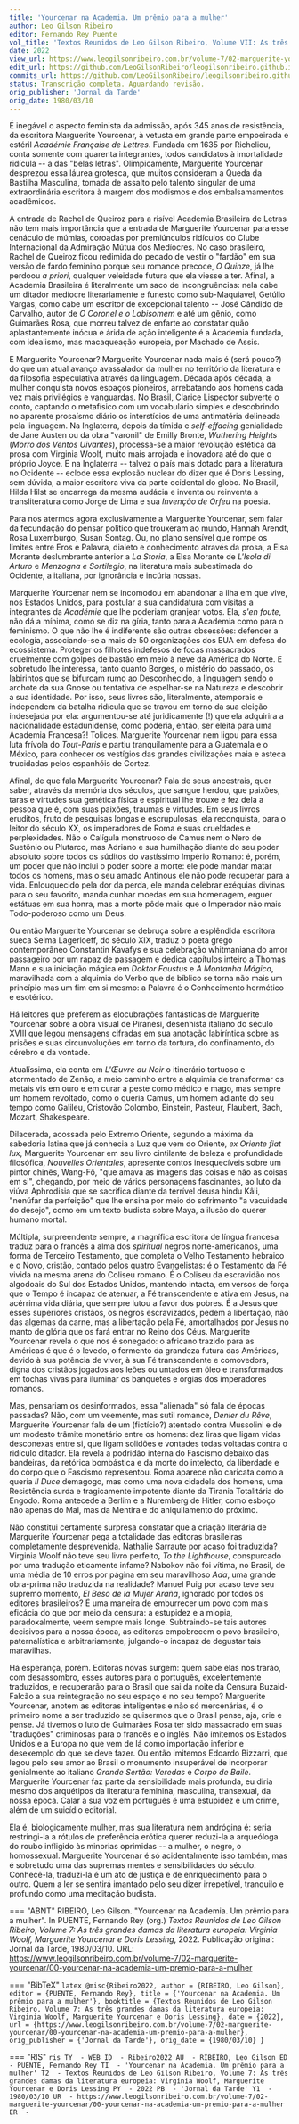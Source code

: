 ```yaml
---
title: 'Yourcenar na Academia. Um prêmio para a mulher'
author: Leo Gilson Ribeiro
editor: Fernando Rey Puente
vol_title: 'Textos Reunidos de Leo Gilson Ribeiro, Volume VII: As três grandes damas da literatura europeia: Virginia Woolf, Marguerite Yourcenar e Doris Lessing'
date: 2022
view_url: https://www.leogilsonribeiro.com.br/volume-7/02-marguerite-yourcenar/00-yourcenar-na-academia-um-premio-para-a-mulher
edit_url: https://github.com/LeoGilsonRibeiro/leogilsonribeiro.github.io/edit/main//docs/markdown/volume-7/02-marguerite-yourcenar/00-yourcenar-na-academia-um-premio-para-a-mulher.md
commits_url: https://github.com/LeoGilsonRibeiro/leogilsonribeiro.github.io/commits/main/docs/markdown/volume-7/02-marguerite-yourcenar/00-yourcenar-na-academia-um-premio-para-a-mulher.md
status: Transcrição completa. Aguardando revisão.
orig_publisher: 'Jornal da Tarde'
orig_date: 1980/03/10
---
```


É inegável o aspecto feminista da admissão, após 345 anos de resistência, da escritora Marguerite Yourcenar, à vetusta em grande parte empoeirada e estéril *Académie Française de Lettres*. Fundada em 1635 por Richelieu, conta somente com quarenta integrantes, todos candidatos à imortalidade ridícula -- a das "belas letras". Olimpicamente, Marguerite Yourcenar desprezou essa láurea grotesca, que muitos consideram a Queda da Bastilha Masculina, tomada de assalto pelo talento singular de uma extraordinária escritora à margem dos modismos e dos embalsamamentos acadêmicos.

A entrada de Rachel de Queiroz para a risível Academia Brasileira de Letras não tem mais importância que a entrada de Marguerite Yourcenar para esse cenáculo de múmias, coroadas por premiúnculos ridículos do Clube Internacional da Admiração Mútua dos Medíocres. No caso brasileiro, Rachel de Queiroz ficou redimida do pecado de vestir o "fardão" em sua versão de fardo feminino porque seu romance precoce, *O Quinze*, já lhe perdoou *a priori*, qualquer veleidade futura que ela viesse a ter. Afinal, a Academia Brasileira é literalmente um saco de incongruências: nela cabe um ditador medíocre literariamente e funesto como sub-Maquiavel, Getúlio Vargas, como cabe um escritor de excepcional talento -- José Cândido de Carvalho, autor de *O Coronel e o Lobisomem* e até um gênio, como Guimarães Rosa, que morreu talvez de enfarte ao constatar quão aplastantemente inócua e árida de ação inteligente é a Academia fundada, com idealismo, mas macaqueação europeia, por Machado de Assis.

E Marguerite Yourcenar? Marguerite Yourcenar nada mais é (será pouco?) do que um atual avanço avassalador da mulher no território da literatura e da filosofia especulativa através da linguagem. Década após década, a mulher conquista novos espaços pioneiros, arrebatando aos homens cada vez mais privilégios e vanguardas. No Brasil, Clarice Lispector subverte o conto, captando o metafísico com um vocabulário simples e descobrindo no aparente prosaísmo diário os interstícios de uma antimatéria delineada pela linguagem. Na Inglaterra, depois da tímida e *self-effacing* genialidade de Jane Austen ou da obra "varonil" de Emilly Bronte, *Wuthering Heights* (*Morro dos Ventos Uivantes*), processa-se a maior revolução estética da prosa com Virginia Woolf, muito mais arrojada e inovadora até do que o próprio Joyce. E na Inglaterra -- talvez o país mais dotado para a literatura no Ocidente -- eclode essa explosão nuclear do dizer que é Doris Lessing, sem dúvida, a maior escritora viva da parte ocidental do globo. No Brasil, Hilda Hilst se encarrega da mesma audácia e inventa ou reinventa a transliteratura como Jorge de Lima e sua *Invenção de Orfeu* na poesia.

Para nos atermos agora exclusivamente a Marguerite Yourcenar, sem falar da fecundação do pensar político que trouxeram ao mundo, Hannah Arendt, Rosa Luxemburgo, Susan Sontag. Ou, no plano sensível que rompe os limites entre Eros e Palavra, dialeto e conhecimento através da prosa, a Elsa Morante deslumbrante anterior a *La Storia*, a Elsa Morante de *L'Isola di Arturo* e *Menzogna e Sortilegio*, na literatura mais subestimada do Ocidente, a italiana, por ignorância e incúria nossas.

Marquerite Yourcenar nem se incomodou em abandonar a ilha em que vive, nos Estados Unidos, para postular a sua candidatura com visitas a integrantes da *Académie* que lhe poderiam granjear votos. Ela, *s'en foute*, não dá a mínima, como se diz na gíria, tanto para a Academia como para o feminismo. O que não lhe é indiferente são outras obsessões: defender a ecologia, associando-se a mais de 50 organizações dos EUA em defesa do ecossistema. Proteger os filhotes indefesos de focas massacrados cruelmente com golpes de bastão em meio à neve da América do Norte. E sobretudo lhe interessa, tanto quanto Borges, o mistério do passado, os labirintos que se bifurcam rumo ao Desconhecido, a linguagem sendo o archote da sua Gnose ou tentativa de espelhar-se na Natureza e descobrir a sua identidade. Por isso, seus livros são, literalmente, atemporais e independem da batalha ridícula que se travou em torno da sua eleição indesejada por ela: argumentou-se até juridicamente (!) que ela adquirira a nacionalidade estadunidense, como poderia, então, ser eleita para uma Academia Francesa?! Tolices. Marguerite Yourcenar nem ligou para essa luta frívola do *Tout-Paris* e partiu tranquilamente para a Guatemala e o México, para conhecer os vestígios das grandes civilizações maia e asteca trucidadas pelos espanhóis de Cortez.

Afinal, de que fala Marguerite Yourcenar? Fala de seus ancestrais, quer saber, através da memória dos séculos, que sangue herdou, que paixões, taras e virtudes sua genética física e espiritual lhe trouxe e fez dela a pessoa que é, com suas paixões, traumas e virtudes. Em seus livros eruditos, fruto de pesquisas longas e escrupulosas, ela reconquista, para o leitor do século XX, os imperadores de Roma e suas crueldades e perplexidades. Não o Calígula monstruoso de Camus nem o Nero de Suetônio ou Plutarco, mas Adriano e sua humilhação diante do seu poder absoluto sobre todos os súditos do vastíssimo Império Romano: é, porém, um poder que não inclui o poder sobre a morte: ele pode mandar matar todos os homens, mas o seu amado Antinous ele não pode recuperar para a vida. Enlouquecido pela dor da perda, ele manda celebrar exéquias divinas para o seu favorito, manda cunhar moedas em sua homenagem, erguer estátuas em sua honra, mas a morte pôde mais que o Imperador não mais Todo-poderoso como um Deus.

Ou então Marguerite Yourcenar se debruça sobre a esplêndida escritora sueca Selma Lagerloeff, do século XIX, traduz o poeta grego contemporâneo Constantin Kavafys e sua celebração whitmaniana do amor passageiro por um rapaz de passagem e dedica capítulos inteiro a Thomas Mann e sua iniciação mágica em *Doktor Faustus* e *A Montanha Mágica*, maravilhada com a alquimia do Verbo que de bíblico se torna não mais um princípio mas um fim em si mesmo: a Palavra é o Conhecimento hermético e esotérico.

Há leitores que preferem as elocubrações fantásticas de Marguerite Yourcenar sobre a obra visual de Piranesi, desenhista italiano do século XVIII que legou mensagens cifradas em sua anotação labiríntica sobre as prisões e suas circunvoluções em torno da tortura, do confinamento, do cérebro e da vontade.

Atualíssima, ela conta em *L'Œuvre au Noir* o itinerário tortuoso e atormentado de Zenão, a meio caminho entre a alquimia de transformar os metais vis em ouro e em curar a peste como médico e mago, mas sempre um homem revoltado, como o queria Camus, um homem adiante do seu tempo como Galileu, Cristovão Colombo, Einstein, Pasteur, Flaubert, Bach, Mozart, Shakespeare.

Dilacerada, acossada pelo Extremo Oriente, segundo a máxima da sabedoria latina que já conhecia a Luz que vem do Oriente, *ex Oriente fiat lux*, Marguerite Yourcenar em seu livro cintilante de beleza e profundidade filosófica, *Nouvelles Orientales*, apresente contos inesquecíveis sobre um pintor chinês, Wang-Fô, "que amava as imagens das coisas e não as coisas em si", chegando, por meio de vários personagens fascinantes, ao luto da viúva Aphrodisia que se sacrifica diante da terrível deusa hindu Kâli, "nenúfar da perfeição" que lhe ensina por meio do sofrimento "a vacuidade do desejo", como em um texto budista sobre Maya, a ilusão do querer humano mortal.

Múltipla, surpreendente sempre, a magnífica escritora de língua francesa traduz para o francês a alma dos *spiritual* negros norte-americanos, uma forma de Terceiro Testamento, que completa o Velho Testamento hebraico e o Novo, cristão, contado pelos quatro Evangelistas: é o Testamento da Fé vivida na mesma arena do Coliseu romano. É o Coliseu da escravidão nos algodoais do Sul dos Estados Unidos, mantendo intacta, em versos de força que o Tempo é incapaz de atenuar, a Fé transcendente e ativa em Jesus, na acérrima vida diária, que sempre lutou a favor dos pobres. É a Jesus que esses superiores cristãos, os negros escravizados, pedem a libertação, não das algemas da carne, mas a libertação pela Fé, amortalhados por Jesus no manto de glória que os fará entrar no Reino dos Céus. Marguerite Yourcenar revela o que nos é sonegado: o africano trazido para as Américas é que é o levedo, o fermento da grandeza futura das Américas, devido à sua potência de viver, à sua Fé transcendente e comovedora, digna dos cristãos jogados aos leões ou untados em óleo e transformados em tochas vivas para iluminar os banquetes e orgias dos imperadores romanos.

Mas, pensariam os desinformados, essa "alienada" só fala de épocas passadas? Não, com um veemente, mas sutil romance, *Denier du Rêve*, Marguerite Yourcenar fala de um (fictício?) atentado contra Mussolini e de um modesto trâmite monetário entre os homens: dez liras que ligam vidas desconexas entre si, que ligam solidões e vontades todas voltadas contra o ridículo ditador. Ela revela a podridão interna do Fascismo debaixo das bandeiras, da retórica bombástica e da morte do intelecto, da liberdade e do corpo que o Fascismo representou. Roma aparece não caricata como a queria *Il Duce* demagogo, mas como uma nova cidadela dos homens, uma Resistência surda e tragicamente impotente diante da Tirania Totalitária do Engodo. Roma antecede a Berlim e a Nuremberg de Hitler, como esboço não apenas do Mal, mas da Mentira e do aniquilamento do próximo.

Não constitui certamente surpresa constatar que a criação literária de Marguerite Yourcenar pega a totalidade das editoras brasileiras completamente desprevenida. Nathalie Sarraute por acaso foi traduzida? Virginia Woolf não teve seu livro perfeito, *To the Lighthouse*, conspurcado por uma tradução eticamente infame? Nabokov não foi vítima, no Brasil, de uma média de 10 erros por página em seu maravilhoso *Ada*, uma grande obra-prima não traduzida na realidade? Manuel Puig por acaso teve seu supremo momento, *El Beso de la Mujer Araña*, ignorado por todos os editores brasileiros? É uma maneira de emburrecer um povo com mais eficácia do que por meio da censura: a estupidez e a miopia, paradoxalmente, veem sempre mais longe. Subtraindo-se tais autores decisivos para a nossa época, as editoras empobrecem o povo brasileiro, paternalística e arbitrariamente, julgando-o incapaz de degustar tais maravilhas.

Há esperança, porém. Editoras novas surgem: quem sabe elas nos trarão, com desassombro, esses autores para o português, excelentemente traduzidos, e recuperarão para o Brasil que sai da noite da Censura Buzaid-Falcão a sua reintegração no seu espaço e no seu tempo? Marguerite Yourcenar, anotem as editoras inteligentes e não só mercenárias, é o primeiro nome a ser traduzido se quisermos que o Brasil pense, aja, crie e pense. Já tivemos o luto de Guimarães Rosa ter sido massacrado em suas "traduções" criminosas para o francês e o inglês. Não imitemos os Estados Unidos e a Europa no que vem de lá como importação inferior e desexemplo do que se deve fazer. Ou então imitemos Edoardo Bizzarri, que legou pelo seu amor ao Brasil o monumento insuperável de incorporar genialmente ao italiano *Grande Sertão: Veredas* e *Corpo de Baile*. Marguerite Yourcenar faz parte da sensibilidade mais profunda, eu diria mesmo dos arquétipos da literatura feminina, masculina, transexual, da nossa época. Calar a sua voz em português é uma estupidez e um crime, além de um suicídio editorial.

Ela é, biologicamente mulher, mas sua literatura nem andrógina é: seria restringi-la a rótulos de preferência erótica querer reduzi-la a arqueóloga do roubo infligido às minorias oprimidas -- a mulher, o negro, o homossexual. Marguerite Yourcenar é só acidentalmente isso também, mas é sobretudo uma das supremas mentes e sensibilidades do século. Conhecê-la, traduzi-la é um ato de justiça e de enriquecimento para o outro. Quem a ler se sentirá imantado pelo seu dizer irrepetível, tranquilo e profundo como uma meditação budista.


=== "ABNT"
    RIBEIRO, Leo Gilson. "Yourcenar na Academia. Um prêmio para a mulher". In PUENTE, Fernando Rey (org.) <em>Textos Reunidos de Leo Gilson Ribeiro, Volume 7: As três grandes damas da literatura europeia: Virginia Woolf, Marguerite Yourcenar e Doris Lessing</em>, 2022. Publicação original: Jornal da Tarde, 1980/03/10. URL: <a href="stable_url">https://www.leogilsonribeiro.com.br/volume-7/02-marguerite-yourcenar/00-yourcenar-na-academia-um-premio-para-a-mulher</a>

=== "BibTeX"
    ```latex
    @misc{Ribeiro2022,
    author = {RIBEIRO, Leo Gilson},
    editor = {PUENTE, Fernando Rey},
    title = {'Yourcenar na Academia. Um prêmio para a mulher'},
    booktitle = {Textos Reunidos de Leo Gilson Ribeiro, Volume 7: As três grandes damas da literatura europeia: Virginia Woolf, Marguerite Yourcenar e Doris Lessing},
    date = {2022},
    url = {https://www.leogilsonribeiro.com.br/volume-7/02-marguerite-yourcenar/00-yourcenar-na-academia-um-premio-para-a-mulher},
    orig_publisher = {'Jornal da Tarde'},
    orig_date = {1980/03/10}
    }
    ```

=== "RIS"
    ```ris
    TY  - WEB
    ID  - Ribeiro2022
    AU  - RIBEIRO, Leo Gilson
    ED  - PUENTE, Fernando Rey
    TI  - 'Yourcenar na Academia. Um prêmio para a mulher'
    T2  - Textos Reunidos de Leo Gilson Ribeiro, Volume 7: As três grandes damas da literatura europeia: Virginia Woolf, Marguerite Yourcenar e Doris Lessing
    PY  - 2022
    PB  - 'Jornal da Tarde'
    Y1  - 1980/03/10
    UR  - https://www.leogilsonribeiro.com.br/volume-7/02-marguerite-yourcenar/00-yourcenar-na-academia-um-premio-para-a-mulher
    ER  - 
    ```

